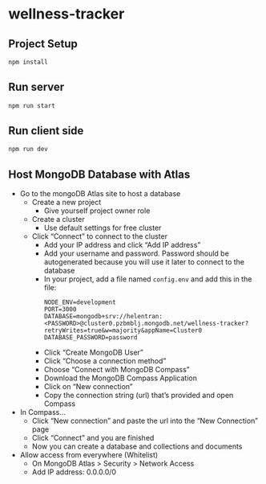 # wellness-tracker

## Project Setup

```sh
npm install
```

## Run server

```sh
npm run start
```

## Run client side

```sh
npm run dev
```

## Host MongoDB Database with Atlas

- Go to the mongoDB Atlas site to host a database
  - Create a new project
    - Give yourself project owner role
  - Create a cluster
    - Use default settings for free cluster
  - Click “Connect” to connect to the cluster
    - Add your IP address and click “Add IP address”
    - Add your username and password. Password should be autogenerated because you will use it later to connect to the database
    - In your project, add a file named `config.env` and add this in the file:
      ```
      NODE_ENV=development
      PORT=3000
      DATABASE=mongodb+srv://helentran:<PASSWORD>@cluster0.pzbmblj.mongodb.net/wellness-tracker?retryWrites=true&w=majority&appName=Cluster0
      DATABASE_PASSWORD=password
      ```
    - Click “Create MongoDB User”
    - Click “Choose a connection method”
    - Choose “Connect with MongoDB Compass”
    - Download the MongoDB Compass Application
    - Click on “New connection”
    - Copy the connection string (url) that’s provided and open Compass
- In Compass…
  - Click “New connection” and paste the url into the “New Connection” page
  - Click “Connect” and you are finished
  - Now you can create a database and collections and documents
- Allow access from everywhere (Whitelist)
  - On MongoDB Atlas > Security > Network Access
  - Add IP address: 0.0.0.0/0
